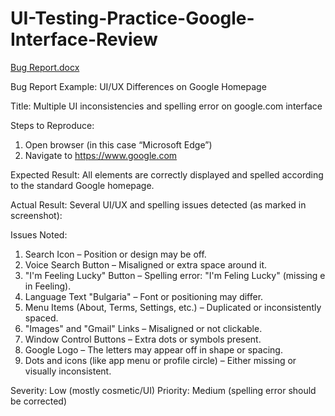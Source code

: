 # UI-Testing-Practice-Google-Interface-Review

[Bug Report.docx](https://github.com/user-attachments/files/19826375/Bug.Report.docx)

Bug Report Example: UI/UX Differences on Google Homepage

Title: Multiple UI inconsistencies and spelling error on google.com interface

Steps to Reproduce:
1. Open browser (in this case “Microsoft Edge”)
2. Navigate to https://www.google.com

Expected Result:
All elements are correctly displayed and spelled according to the standard Google homepage.

Actual Result:
Several UI/UX and spelling issues detected (as marked in screenshot):

Issues Noted:
1. Search Icon – Position or design may be off.
2. Voice Search Button – Misaligned or extra space around it.
3. "I'm Feeling Lucky" Button – Spelling error: "I'm Feling Lucky" (missing e in Feeling).
4. Language Text "Bulgaria" – Font or positioning may differ.
5. Menu Items (About, Terms, Settings, etc.) – Duplicated or inconsistently spaced.
6.  "Images" and "Gmail" Links – Misaligned or not clickable.
7. Window Control Buttons – Extra dots or symbols present.
8. Google Logo – The letters may appear off in shape or spacing.
9. Dots and icons (like app menu or profile circle) – Either missing or visually inconsistent.

Severity: Low (mostly cosmetic/UI)
Priority: Medium (spelling error should be corrected)
